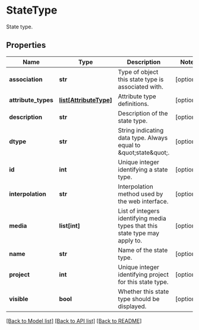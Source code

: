 # StateType

State type.
## Properties
Name | Type | Description | Notes
------------ | ------------- | ------------- | -------------
**association** | **str** | Type of object this state type is associated with. | [optional] 
**attribute_types** | [**list[AttributeType]**](AttributeType.md) | Attribute type definitions. | [optional] 
**description** | **str** | Description of the state type. | [optional] 
**dtype** | **str** | String indicating data type. Always equal to \&quot;state\&quot;. | [optional] 
**id** | **int** | Unique integer identifying a state type. | [optional] 
**interpolation** | **str** | Interpolation method used by the web interface. | [optional] 
**media** | **list[int]** | List of integers identifying media types that this state type may apply to. | [optional] 
**name** | **str** | Name of the state type. | [optional] 
**project** | **int** | Unique integer identifying project for this state type. | [optional] 
**visible** | **bool** | Whether this state type should be displayed. | [optional] 

[[Back to Model list]](../README.md#documentation-for-models) [[Back to API list]](../README.md#documentation-for-api-endpoints) [[Back to README]](../README.md)



